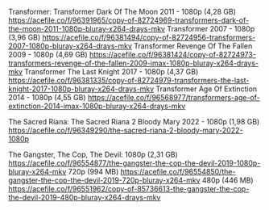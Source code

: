Transformer:
Transformer Dark Of The Moon 2011 - 1080p (4,28 GB)
https://acefile.co/f/96391965/copy-of-82724969-transformers-dark-of-the-moon-2011-1080p-bluray-x264-drays-mkv
Transformer 2007 - 1080p (3,96 GB)
https://acefile.co/f/96381494/copy-of-82724956-transformers-2007-1080p-bluray-x264-drays-mkv
Transformer Revenge Of The Fallen 2009 - 1080p (4,69 GB)
https://acefile.co/f/96381424/copy-of-82724973-transformers-revenge-of-the-fallen-2009-imax-1080p-bluray-x264-drays-mkv
Transformer The Last Knight 2017 - 1080p (4,37 GB)
https://acefile.co/f/96381335/copy-of-82724979-transformers-the-last-knight-2017-1080p-bluray-x264-drays-mkv
Transformer Age Of Extinction 2014 - 1080p (4,55 GB)
https://acefile.co/f/96568977/transformers-age-of-extinction-2014-imax-1080p-bluray-x264-drays-mkv

The Sacred Riana:
The Sacred Riana 2 Bloody Mary 2022 - 1080p (1,98 GB)
https://acefile.co/f/96349290/the-sacred-riana-2-bloody-mary-2022-1080p

The Gangster, The Cop, The Devil:
1080p (2,31 GB)
https://acefile.co/f/96554877/the-gangster-the-cop-the-devil-2019-1080p-bluray-x264-mkv 
720p (994 MB)
https://acefile.co/f/96554850/the-gangster-the-cop-the-devil-2019-720p-bluray-x264-mkv
480p (446 MB)
https://acefile.co/f/96551962/copy-of-85736613-the-gangster-the-cop-the-devil-2019-480p-bluray-x264-drays-mkv
